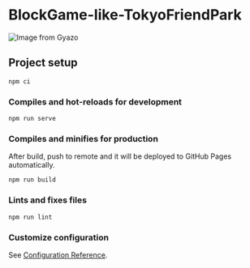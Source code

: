 # BlockGame-like-TokyoFriendPark
![Image from Gyazo](https://i.gyazo.com/a33af862ab6256decc3229632a9eefff.gif)

## Project setup
```bash{iscopy=true}
npm ci
```

### Compiles and hot-reloads for development
```
npm run serve
```

### Compiles and minifies for production
After build, push to remote and it will be deployed to GitHub Pages automatically.
```
npm run build
```

### Lints and fixes files
```
npm run lint
```

### Customize configuration
See [Configuration Reference](https://cli.vuejs.org/config/).
